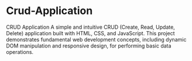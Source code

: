 # Crud-Application
CRUD Application  A simple and intuitive CRUD (Create, Read, Update, Delete) application built with HTML, CSS, and JavaScript. This project demonstrates fundamental web development concepts, including dynamic DOM manipulation and responsive design, for performing basic data operations.  
